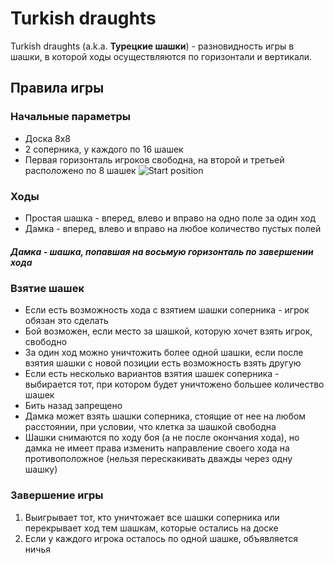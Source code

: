 # Turkish draughts
Turkish draughts (a.k.a. **Турецкие шашки**) - разновидность игры в шашки, в которой ходы осуществляются по горизонтали и вертикали.

## Правила игры

### Начальные параметры
  - Доска 8х8
  - 2 соперника, у каждого по 16 шашек
  - Первая горизонталь игроков свободна, на второй и третьей расположено по 8 шашек
![Start position](https://upload.wikimedia.org/wikipedia/commons/7/70/Turkish_draughts.jpg)

### Ходы
- Простая шашка - вперед, влево и вправо на одно поле за один ход
- Дамка - вперед, влево и вправо на любое количество пустых полей
##### Дамка - шашка, попавшая на восьмую горизонталь по завершении хода

### Взятие шашек
- Если есть возможность хода с взятием шашки соперника - игрок обязан это сделать
- Бой возможен, если место за шашкой, которую хочет взять игрок, свободно
- За один ход можно уничтожить более одной шашки, если после взятия шашки с новой позиции есть возможность взять другую
- Если есть несколько вариантов взятия шашек соперника - выбирается тот, при котором будет уничтожено большее количество шашек
- Бить назад запрещено
- Дамка может взять шашки соперника, стоящие от нее на любом расстоянии, при условии, что клетка за шашкой свободна
- Шашки снимаются по ходу боя (а не после окончания хода), но дамка не имеет права изменить направление своего хода на противоположное (нельзя перескакивать дважды через одну шашку)

### Завершение игры
1. Выигрывает тот, кто уничтожает все шашки соперника или перекрывает ход тем шашкам, которые остались на доске
2. Если у каждого игрока осталось по одной шашке, объявляется ничья